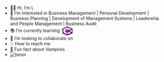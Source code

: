 - 👋🏻 Hi, I’m L
- 📖 I’m interested in Business Management | Personal Development | Business Planning | Development of Management Systems | Leadership and People Management | Business Audit 
- 📚 I’m currently learning <img align="center" alt="Rafa-Csharp" height="30" width="40" src="https://raw.githubusercontent.com/devicons/devicon/master/icons/csharp/csharp-original.svg">
- 🌲 I’m looking to collaborate on
- ✨ How to reach me  
- 🦇  Fun fact about Vampires
- ![tenor](https://github.com/aleenocl/aleenocl/assets/157506898/a8c91618-20d5-4613-b0f1-772157d8012a)

<!---
aleenocl/aleenocl is a ✨ special ✨ repository because its `README.md` (this file) appears on your GitHub profile.
You can click the Preview link to take a look at your changes.
--->

<!---
<div> 
  <a href="https://www.youtube.com/channel/voucolocaromeuaqui" target="_blank"><img src="https://img.shields.io/badge/YouTube-FF0000?style=for-the-badge&logo=youtube&logoColor=white" target="_blank"></a>
  <a href="https://instagram.com/aindavoucriarumaqui" target="_blank"><img src="https://img.shields.io/badge/-Instagram-%23E4405F?style=for-the-badge&logo=instagram&logoColor=white" target="_blank"></a>
  <a href = "mailto:aindavoucriarumaqui@gmail.com"><img src="https://img.shields.io/badge/-Gmail-%23333?style=for-the-badge&logo=gmail&logoColor=white" target="_blank"></a>
</div>
--->
